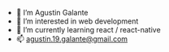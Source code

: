 - 👋 I’m Agustin Galante
- 👀 I’m interested in web development
- 🌱 I’m currently learning react / react-native
- 📫 agustin.19.galante@gmail.com
